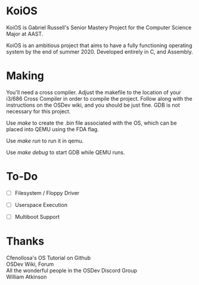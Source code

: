 # KoiOS
KoiOS is Gabriel Russell's Senior Mastery Project for the Computer Science Major at AAST.

KoiOS is an ambitious project that aims to have a fully functioning operating system by the end of summer 2020. 
Developed entirely in C, and Assembly.

# Making
You'll need a cross compiler. Adjust the makefile to the location of your i3/686 Cross Compiler in order to compile the project.
Follow along with the instructions on the OSDev wiki, and you should be just fine. GDB is not necessary for this project.

Use *make* to create the .bin file associated with the OS, which can be placed into QEMU using the FDA flag.

Use *make run* to run it in qemu.

Use *make debug* to start GDB while QEMU runs.

# To-Do
- [ ] Filesystem / Floppy Driver 
- [ ] Userspace Execution
- [ ] Multiboot Support


# Thanks
Cfenollosa's OS Tutorial on Github  
OSDev Wiki, Forum  
All the wonderful people in the OSDev Discord Group  
William Atkinson  

